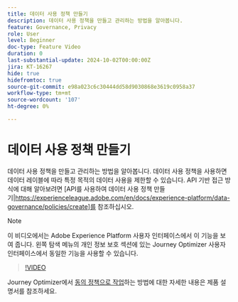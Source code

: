 ```yaml
---
title: 데이터 사용 정책 만들기
description: 데이터 사용 정책을 만들고 관리하는 방법을 알아봅니다.
feature: Governance, Privacy
role: User
level: Beginner
doc-type: Feature Video
duration: 0
last-substantial-update: 2024-10-02T00:00:00Z
jira: KT-16267
hide: true
hidefromtoc: true
source-git-commit: e98a023c6c30444dd58d9030868e3619c0958a37
workflow-type: tm+mt
source-wordcount: '107'
ht-degree: 0%

---
```



# 데이터 사용 정책 만들기

데이터 사용 정책을 만들고 관리하는 방법을 알아봅니다. 데이터 사용 정책을 사용하면 데이터 레이블에 따라 특정 목적의 데이터 사용을 제한할 수 있습니다. API 기반 접근 방식에 대해 알아보려면 [API를 사용하여 데이터 사용 정책 만들기|https://experienceleague.adobe.com/en/docs/experience-platform/data-governance/policies/create]를 참조하십시오.

>[!NOTE]
>
>이 비디오에서는 Adobe Experience Platform 사용자 인터페이스에서 이 기능을 보여 줍니다. 왼쪽 탐색 메뉴의 개인 정보 보호 섹션에 있는 Journey Optimizer 사용자 인터페이스에서 동일한 기능을 사용할 수 있습니다.

>[!VIDEO](https://video.tv.adobe.com/v/32977/?learn=on)

Journey Optimizer에서 [동의 정책으로 작업](https://experienceleague.adobe.com/en/docs/journey-optimizer/using/privacy/consent/consent-restricted)하는 방법에 대한 자세한 내용은 제품 설명서를 참조하세요.
